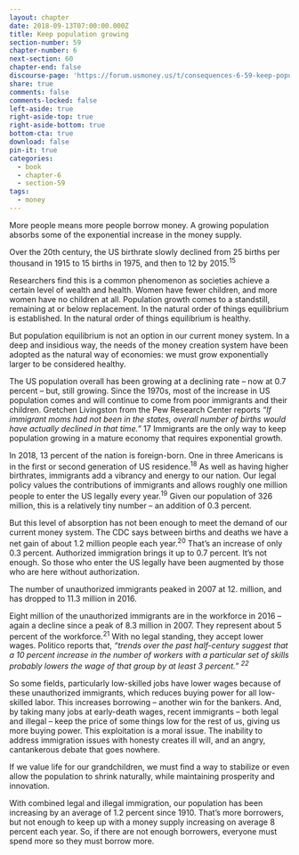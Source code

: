 ```yaml
---
layout: chapter
date: 2018-09-13T07:00:00.000Z
title: Keep population growing
section-number: 59
chapter-number: 6
next-section: 60
chapter-end: false
discourse-page: 'https://forum.usmoney.us/t/consequences-6-59-keep-population-growing/'
share: true
comments: false
comments-locked: false
left-aside: true
right-aside-top: true
right-aside-bottom: true
bottom-cta: true
download: false
pin-it: true
categories:
  - book
  - chapter-6
  - section-59
tags:
  - money
---
```

More people means more people borrow money. A growing
population absorbs some of the exponential increase in the
money supply.

Over the 20th century, the US birthrate slowly declined from 25
births per thousand in 1915 to 15 births in 1975, and then to 12
by 2015.<sup>15</sup>

Researchers find this is a common phenomenon as societies achieve a
certain level of wealth and health. Women have fewer children, and
more women have no children at all. Population growth comes to a
standstill, remaining at or below replacement. In the natural order
of things equilibrium is established. In the natural order of things
equilibrium is healthy.

But population equilibrium is not an option in our current money
system. In a deep and insidious way, the needs of the money creation
system have been adopted as the natural way of economies: we must
grow exponentially larger to be considered healthy.

The US population overall has been growing at a declining rate –
now at 0.7 percent – but, still growing. Since the 1970s, most of the
increase in US population comes and will continue to come from
poor immigrants and their children. Gretchen Livingston from the
Pew Research Center reports _“If immigrant moms had not been in
the states, overall number of births would have actually declined in that
time.”_ 17 Immigrants are the only way to keep population growing in
a mature economy that requires exponential growth.

In 2018, 13 percent of the nation is foreign-born. One in three
Americans is in the first or second generation of US residence.<sup>18</sup> As
well as having higher birthrates, immigrants add a vibrancy and
energy to our nation. Our legal policy values the contributions of
immigrants and allows roughly one million people to enter the US
legally every year.<sup>19</sup> Given our population of 326 million, this is a
relatively tiny number – an addition of 0.3 percent.

But this level of absorption has not been enough to meet the demand
of our current money system. The CDC says between births and
deaths we have a net gain of about 1.2 million people each year.<sup>20</sup>
That’s an increase of only 0.3 percent. Authorized immigration
brings it up to 0.7 percent. It’s not enough. So those who enter the
US legally have been augmented by those who are here without
authorization.

The number of unauthorized immigrants peaked in 2007 at 12.
million, and has dropped to 11.3 million in 2016.

Eight million of the unauthorized immigrants are in the workforce
in 2016 – again a decline since a peak of 8.3 million in 2007. They
represent about 5 percent of the workforce.<sup>21</sup> With no legal standing,
they accept lower wages. Politico reports that, _“trends over the past
half-century suggest that a 10 percent increase in the number of workers
with a particular set of skills probably lowers the wage of that group by at
least 3 percent.” <sup>22</sup>_

So some fields, particularly low-skilled jobs have lower wages because
of these unauthorized immigrants, which reduces buying power
for all low-skilled labor. This increases borrowing – another win for
the bankers. And, by taking many jobs at early-death wages, recent
immigrants – both legal and illegal – keep the price of some things
low for the rest of us, giving us more buying power. This exploitation
is a moral issue. The inability to address immigration issues with
honesty creates ill will, and an angry, cantankerous debate that
goes nowhere.

If we value life for our grandchildren, we must find a way to stabilize
or even allow the population to shrink naturally, while maintaining
prosperity and innovation.

With combined legal and illegal immigration, our population
has been increasing by an average of 1.2 percent since 1910. That’s more borrowers, but not enough to keep up with a money supply
increasing on average 8 percent each year. So, if there are not enough
borrowers, everyone must spend more so they must borrow more.
